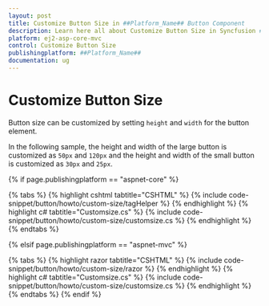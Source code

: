 ```yaml
---
layout: post
title: Customize Button Size in ##Platform_Name## Button Component
description: Learn here all about Customize Button Size in Syncfusion ##Platform_Name## Button component and more.
platform: ej2-asp-core-mvc
control: Customize Button Size
publishingplatform: ##Platform_Name##
documentation: ug
---
```



# Customize Button Size

Button size can be customized by setting `height` and `width` for the button element.

In the following sample, the height and width of the large button is customized as `50px` and `120px` and
the height and width of the small button is customized as `30px` and `25px`.

{% if page.publishingplatform == "aspnet-core" %}

{% tabs %}
{% highlight cshtml tabtitle="CSHTML" %}
{% include code-snippet/button/howto/custom-size/tagHelper %}
{% endhighlight %}
{% highlight c# tabtitle="Customsize.cs" %}
{% include code-snippet/button/howto/custom-size/customsize.cs %}
{% endhighlight %}
{% endtabs %}

{% elsif page.publishingplatform == "aspnet-mvc" %}

{% tabs %}
{% highlight razor tabtitle="CSHTML" %}
{% include code-snippet/button/howto/custom-size/razor %}
{% endhighlight %}
{% highlight c# tabtitle="Customsize.cs" %}
{% include code-snippet/button/howto/custom-size/customsize.cs %}
{% endhighlight %}
{% endtabs %}
{% endif %}

